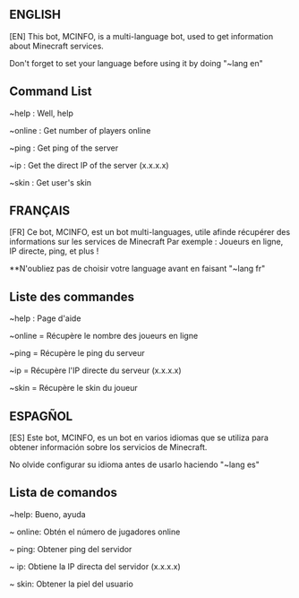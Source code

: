 ## ENGLISH

[EN] This bot, MCINFO, is a multi-language bot, used to get information about Minecraft services.

Don't forget to set your language before using it by doing "~lang en"

## Command List 

~help : Well, help

~online : Get number of players online

~ping : Get ping of the server

~ip : Get the direct IP of the server (x.x.x.x)

~skin : Get user's skin

## FRANÇAIS

[FR] Ce bot, MCINFO, est un bot multi-languages, utile afinde récupérer des informations sur les services de Minecraft Par exemple : Joueurs en ligne, IP directe, ping, et plus !

**N'oubliez pas de choisir votre language avant en faisant "~lang fr"

##  Liste des commandes

~help : Page d'aide

~online = Récupère le nombre des joueurs en ligne

~ping = Récupère le ping du serveur

~ip = Récupère l'IP directe du serveur (x.x.x.x)

~skin = Récupère le skin du joueur

## ESPAGÑOL

[ES] Este bot, MCINFO, es un bot en varios idiomas que se utiliza para obtener información sobre los servicios de Minecraft.

No olvide configurar su idioma antes de usarlo haciendo "~lang es"

## Lista de comandos

~help: Bueno, ayuda

~ online: Obtén el número de jugadores online

~ ping: Obtener ping del servidor

~ ip: Obtiene la IP directa del servidor (x.x.x.x)

~ skin: Obtener la piel del usuario
